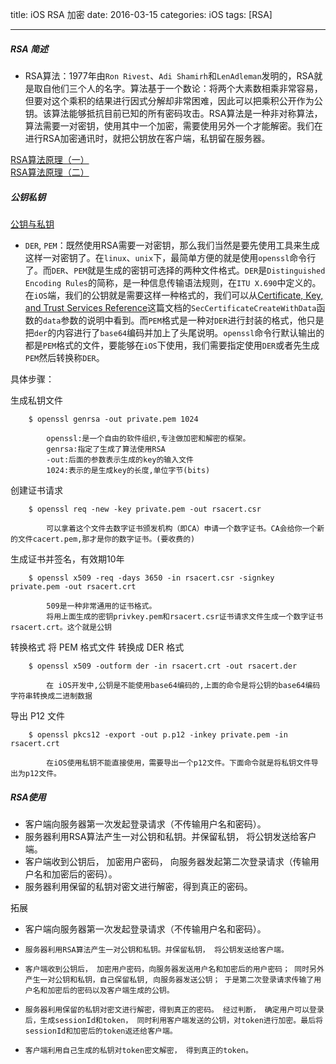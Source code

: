 title: iOS RSA 加密
date: 2016-03-15 
categories: iOS
tags: [RSA]

---

##### RSA 简述

* RSA算法：1977年由`Ron Rivest`、`Adi Shamirh`和`LenAdleman`发明的，RSA就是取自他们三个人的名字。算法基于一个数论：将两个大素数相乘非常容易，但要对这个乘积的结果进行因式分解却非常困难，因此可以把乘积公开作为公钥。该算法能够抵抗目前已知的所有密码攻击。RSA算法是一种非对称算法，算法需要一对密钥，使用其中一个加密，需要使用另外一个才能解密。我们在进行RSA加密通讯时，就把公钥放在客户端，私钥留在服务器。

[RSA算法原理（一）](http://www.ruanyifeng.com/blog/2013/06/rsa_algorithm_part_one.html)<br/>
[RSA算法原理（二）](http://www.ruanyifeng.com/blog/2013/07/rsa_algorithm_part_two.html)


##### 公钥私钥

[公钥与私钥](http://www.blogjava.net/yxhxj2006/archive/2012/10/15/389547.html)

* `DER`, `PEM`：既然使用RSA需要一对密钥，那么我们当然是要先使用工具来生成这样一对密钥了。在`linux`、`unix`下，最简单方便的就是使用`openssl`命令行了。而`DER`、`PEM`就是生成的密钥可选择的两种文件格式。`DER`是`Distinguished Encoding Rules`的简称，是一种信息传输语法规则，在`ITU X.690`中定义的。在`iOS`端，我们的公钥就是需要这样一种格式的，我们可以从[Certificate, Key, and Trust Services Reference](https://developer.apple.com/library/ios/documentation/Security/Reference/certifkeytrustservices/index.html#//apple_ref/c/func/SecCertificateCreateWithData)这篇文档的`SecCertificateCreateWithData`函数的`data`参数的说明中看到。而`PEM`格式是一种对`DER`进行封装的格式，他只是把`der`的内容进行了`base64`编码并加上了头尾说明。`openssl`命令行默认输出的都是`PEM`格式的文件，要能够在`iOS`下使用，我们需要指定使用`DER`或者先生成`PEM`然后转换称`DER`。

具体步骤：

生成私钥文件     
    
```
	$ openssl genrsa -out private.pem 1024

		openssl:是一个自由的软件组织,专注做加密和解密的框架。
		genrsa:指定了生成了算法使用RSA
		-out:后面的参数表示生成的key的输入文件
		1024:表示的是生成key的长度,单位字节(bits)
```

创建证书请求

```
    $ openssl req -new -key private.pem -out rsacert.csr

        可以拿着这个文件去数字证书颁发机构（即CA）申请一个数字证书。CA会给你一个新的文件cacert.pem,那才是你的数字证书。(要收费的)
```

生成证书并签名，有效期10年

```
    $ openssl x509 -req -days 3650 -in rsacert.csr -signkey private.pem -out rsacert.crt

        509是一种非常通用的证书格式。
        将用上面生成的密钥privkey.pem和rsacert.csr证书请求文件生成一个数字证书rsacert.crt。这个就是公钥
```

 转换格式 将 PEM 格式文件 转换成 DER 格式

```
    $ openssl x509 -outform der -in rsacert.crt -out rsacert.der

        在 iOS开发中,公钥是不能使用base64编码的,上面的命令是将公钥的base64编码字符串转换成二进制数据
```

导出 P12 文件

```
	$ openssl pkcs12 -export -out p.p12 -inkey private.pem -in rsacert.crt

        在iOS使用私钥不能直接使用，需要导出一个p12文件。下面命令就是将私钥文件导出为p12文件。

```

##### RSA使用

- 客户端向服务器第一次发起登录请求（不传输用户名和密码）。
- 服务器利用RSA算法产生一对公钥和私钥。并保留私钥， 将公钥发送给客户端。
- 客户端收到公钥后， 加密用户密码， 向服务器发起第二次登录请求（传输用户名和加密后的密码）。
- 服务器利用保留的私钥对密文进行解密，得到真正的密码。

拓展

-  客户端向服务器第一次发起登录请求（不传输用户名和密码）。
-     服务器利用RSA算法产生一对公钥和私钥。并保留私钥， 将公钥发送给客户端。
-     客户端收到公钥后， 加密用户密码，向服务器发送用户名和加密后的用户密码； 同时另外产生一对公钥和私钥，自己保留私钥, 向服务器发送公钥； 于是第二次登录请求传输了用户名和加密后的密码以及客户端生成的公钥。
-     服务器利用保留的私钥对密文进行解密，得到真正的密码。 经过判断， 确定用户可以登录后，生成sessionId和token， 同时利用客户端发送的公钥，对token进行加密。最后将sessionId和加密后的token返还给客户端。
-     客户端利用自己生成的私钥对token密文解密， 得到真正的token。

